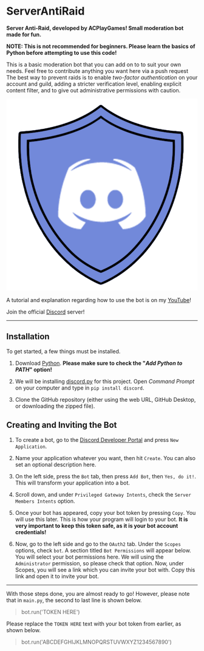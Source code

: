 # ServerAntiRaid
 
**Server Anti-Raid, developed by ACPlayGames! Small moderation bot made for fun.**

**NOTE: This is not recommended for beginners. Please learn the basics of Python before attempting to use this code!**

This is a basic moderation bot that you can add on to to suit your own needs. Feel free to contribute anything you want here via a push request The best way to prevent raids is to enable *two-factor authentication* on your account and guild, adding a stricter verification level, enabling explicit content filter, and to give out administrative permissions with caution.

![AntiRaid Icon created by me!](AntiRaid.png)

A tutorial and explanation regarding how to use the bot is on my [YouTube](https://www.youtube.com/channel/UCDSHlAERINyHPbAkINm7OjQ)!

Join the official [Discord](https://discord.com/invite/ka35JqY) server!

---

## Installation
To get started, a few things must be installed.

1. Download [Python](https://www.python.org/downloads/). **Please make sure to check the "*Add Python to PATH*" option!**

2. We will be installing [discord.py](https://pypi.org/project/discord.py/) for this project. Open *Command Prompt* on your computer and type in `pip install discord`.

3. Clone the GitHub repository (either using the web URL, GitHub Desktop, or downloading the zipped file).

## Creating and Inviting the Bot

1. To create a bot, go to the [Discord Developer Portal](https://discord.com/developers/applications) and press `New Application`.

2. Name your application whatever you want, then hit `Create`. You can also set an optional description here.

3. On the left side, press the `Bot` tab, then press `Add Bot`, then `Yes, do it!`. This will transform your application into a bot.

4. Scroll down, and under `Privileged Gateway Intents`, check the `Server Members Intents` option.

5. Once your bot has appeared, copy your bot token by pressing `Copy`. You will use this later. This is how your program will login to your bot. **It is very important to keep this token safe, as it is your bot account credentials!**

6. Now, go to the left side and go to the `OAuth2` tab. Under the `Scopes` options, check `bot`. A section titled `Bot Permissions` will appear below. You will select your bot permissions here. We will using the `Administrator` permission, so please check that option. Now, under Scopes, you will see a link which you can invite your bot with. Copy this link and open it to invite your bot.

---

With those steps done, you are almost ready to go! However, please note that in `main.py`, the second to last line is shown below.

> bot.run('TOKEN HERE')

Please replace the `TOKEN HERE` text with your bot token from earlier, as shown below.

> bot.run('ABCDEFGHIJKLMNOPQRSTUVWXYZ1234567890')